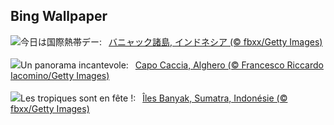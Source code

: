 ## Bing Wallpaper
![](https://www.bing.com/th?id=OHR.BanyakIslands_JA-JP5494773758_UHD.jpg&w=1000)今日は国際熱帯デー:&nbsp;&ensp;[バニャック諸島, インドネシア (© fbxx/Getty Images)](https://www.bing.com/th?id=OHR.BanyakIslands_JA-JP5494773758_UHD.jpg)
<br><br/>
![](https://www.bing.com/th?id=OHR.AlgheroCapoCaccia_IT-IT6529245223_UHD.jpg&w=1000)Un panorama incantevole:&nbsp;&ensp;[Capo Caccia, Alghero (© Francesco Riccardo Iacomino/Getty Images)](https://www.bing.com/th?id=OHR.AlgheroCapoCaccia_IT-IT6529245223_UHD.jpg)
<br><br/>
![](https://www.bing.com/th?id=OHR.BanyakIslands_FR-FR0543870795_UHD.jpg&w=1000)Les tropiques sont en fête !:&nbsp;&ensp;[Îles Banyak, Sumatra, Indonésie (© fbxx/Getty Images)](https://www.bing.com/th?id=OHR.BanyakIslands_FR-FR0543870795_UHD.jpg)
<br><br/>
